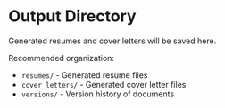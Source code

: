 # Output Directory

Generated resumes and cover letters will be saved here.

Recommended organization:
- `resumes/` - Generated resume files
- `cover_letters/` - Generated cover letter files
- `versions/` - Version history of documents